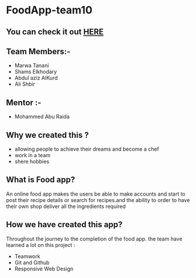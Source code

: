 # FoodApp-team10

## You can check it out [HERE](https://gsg-cf05.github.io/FoodApp-team10/)
## Team Members:-
- Marwa Tanani
- Shams Elkhodary
- Abdul aziz AlKurd
- Ali Shbir

## Mentor :-
- Mohammed Abu Raida

## Why we created this ?
- allowing people to achieve their dreams and become a chef
- work in a team
- shere hobbies

## What is Food app?
 An online food app makes the users be able to make accounts and start to post their recipe details or search for recipes.and the ability to order to have their own shop deliver all the ingredients required

## How we have created this app?
 Throughout the journey to the completion of the food app.
  the team have learned a lot on this project :
 - Teamwork 
 - Git and Github
 - Responsive Web Design
